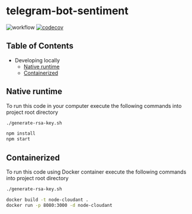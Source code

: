 # telegram-bot-sentiment

![workflow](https://github.com/leonardofurnielis/telegram-bot-sentiment/actions/workflows/build-test.yml/badge.svg)
[![codecov](https://codecov.io/gh/leonardofurnielis/telegram-bot-sentiment/branch/master/graph/badge.svg?token=deQmKPNEIY)](https://codecov.io/gh/leonardofurnielis/telegram-bot-sentiment)

## Table of Contents

- Developing locally
  - [Native runtime](#native-runtime)
  - [Containerized](#containerized)

## Native runtime 

To run this code in your computer execute the following commands into project root directory

```bash
./generate-rsa-key.sh

npm install
npm start
```

## Containerized

To run this code using Docker container execute the following commands into project root directory

```bash
./generate-rsa-key.sh

docker build -t node-cloudant .
docker run -p 8080:3000 -d node-cloudant
```